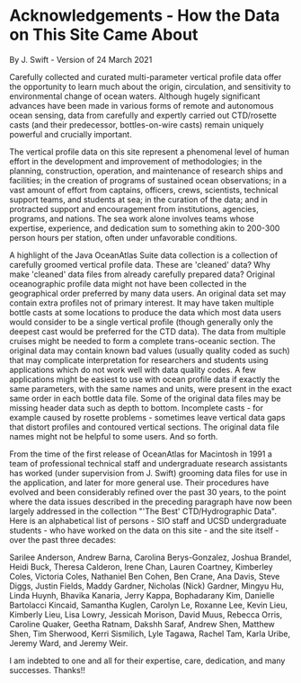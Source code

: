 # Acknowledgements - How the Data on This Site Came About
By J. Swift - Version of 24 March 2021

Carefully collected and curated multi-parameter vertical profile data offer the opportunity to
learn much about the origin, circulation, and sensitivity to environmental change of ocean
waters. Although hugely significant advances have been made in various forms of remote
and autonomous ocean sensing, data from carefully and expertly carried out CTD/rosette
casts (and their predecessor, bottles-on-wire casts) remain uniquely powerful and crucially
important. 

The vertical profile data on this site represent a phenomenal level of human effort in the
development and improvement of methodologies; in the planning, construction, operation,
and maintenance of research ships and facilities; in the creation of programs of sustained
ocean observations; in a vast amount of effort from captains, officers, crews, scientists,
technical support teams, and students at sea; in the curation of the data; and in protracted
support and encouragement from institutions, agencies, programs, and nations. The sea
work alone involves teams whose expertise, experience, and dedication sum to something
akin to 200-300 person hours per station, often under unfavorable conditions.

A highlight of the Java OceanAtlas Suite data collection is a collection of carefully groomed
vertical profile data. These are 'cleaned' data? Why make 'cleaned' data files from already
carefully prepared data? Original oceanographic profile data might not have been collected
in the geographical order preferred by many data users. An original data set may contain
extra profiles not of primary interest. It may have taken multiple bottle casts at some
locations to produce the data which most data users would consider to be a single vertical
profile (though generally only the deepest cast would be preferred for the CTD data). The
data from multiple cruises might be needed to form a complete trans-oceanic section. The
original data may contain known bad values (usually quality coded as such) that may
complicate interpretation for researchers and students using applications which do not work
well with data quality codes. A few applications might be easiest to use with ocean profile
data if exactly the same parameters, with the same names and units, were present in the
exact same order in each bottle data file. Some of the original data files may be missing
header data such as depth to bottom. Incomplete casts - for example caused by rosette
problems - sometimes leave vertical data gaps that distort profiles and contoured vertical
sections. The original data file names might not be helpful to some users. And so forth.

From the time of the first release of OceanAtlas for Macintosh in 1991 a team of
professional technical staff and undergraduate research assistants has worked (under
supervision from J. Swift) grooming data files for use in the application, and later for more
general use. Their procedures have evolved and been considerably refined over the past 30
years, to the point where the data issues described in the preceding paragraph have now
been largely addressed in the collection "'The Best' CTD/Hydrographic Data". Here is an
alphabetical list of persons - SIO staff and UCSD undergraduate students - who have
worked on the data on this site - and the site itself - over the past three decades:

Sarilee Anderson, Andrew Barna, Carolina Berys-Gonzalez, Joshua Brandel, Heidi Buck,
Theresa Calderon, Irene Chan, Lauren Coartney, Kimberley Coles, Victoria Coles, Nathaniel
Ben Cohen, Ben Crane, Ana Davis, Steve Diggs, Justin Fields, Maddy Gardner, Nicholas
(Nick) Gardner, Mingyu Hu, Linda Huynh, Bhavika Kanaria, Jerry Kappa, Bophadarany Kim,
Danielle Bartolacci Kincaid, Samantha Kuglen, Carolyn Le, Roxanne Lee, Kevin Lieu,
Kimberly Lieu, Lisa Lowry, Jessicah Morison, David Muus, Rebecca Orris, Caroline Quaker,
Geetha Ratnam, Dakshh Saraf, Andrew Shen, Matthew Shen, Tim Sherwood, Kerri
Sismilich, Lyle Tagawa, Rachel Tam, Karla Uribe, Jeremy Ward, and Jeremy Weir.

I am indebted to one and all for their expertise, care, dedication, and many successes.
Thanks!!